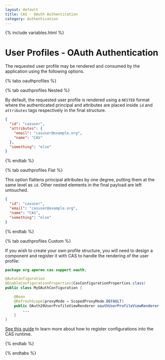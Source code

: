 ```yaml
---
layout: default
title: CAS - OAuth Authentication
category: Authentication
---
```

{% include variables.html %}

# User Profiles - OAuth Authentication

The requested user profile may be rendered and consumed by the application using the following options.
    
{% tabs oauthprofiles %}

{% tab oauthprofiles Nested %}

By default, the requested user profile is rendered using a `NESTED` format where
the authenticated principal and attributes are placed inside `id` and `attributes` tags
respectively in the final structure.

```json
{
  "id": "casuser",
  "attributes": {
    "email": "casuser@example.org",
    "name": "CAS"
  },
  "something": "else"
}
```

{% endtab %}

{% tab oauthprofiles Flat %}

This option flattens principal attributes by one degree, putting them
at the same level as `id`. Other nested elements in the final payload are left untouched.

```json
{
  "id": "casuser",
  "email": "casuser@example.org",
  "name": "CAS",
  "something": "else"
}
```

{% endtab %}

{% tab oauthprofiles Custom %}

If you wish to create your own profile structure, you will need to
design a component and register it with CAS to handle the rendering of the user profile:

```java
package org.apereo.cas.support.oauth;

@AutoConfiguration
@EnableConfigurationProperties(CasConfigurationProperties.class)
public class MyOAuthConfiguration {

    @Bean
    @RefreshScope(proxyMode = ScopedProxyMode.DEFAULT)
    public OAuth20UserProfileViewRenderer oauthUserProfileViewRenderer() {
        ...
    }
}
```

[See this guide](../configuration/Configuration-Management-Extensions.html) to learn more about
how to register configurations into the CAS runtime.

{% endtab %}

{% endtabs %}

